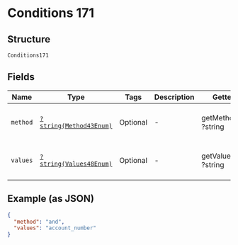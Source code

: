 
# Conditions 171

## Structure

`Conditions171`

## Fields

| Name | Type | Tags | Description | Getter | Setter |
|  --- | --- | --- | --- | --- | --- |
| `method` | [`?string(Method43Enum)`](../../doc/models/method-43-enum.md) | Optional | - | getMethod(): ?string | setMethod(?string method): void |
| `values` | [`?string(Values48Enum)`](../../doc/models/values-48-enum.md) | Optional | - | getValues(): ?string | setValues(?string values): void |

## Example (as JSON)

```json
{
  "method": "and",
  "values": "account_number"
}
```

